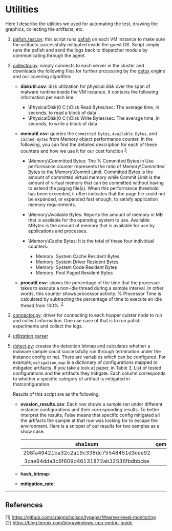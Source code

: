 # Utilities
Here I describe the utilities we used for automating the test, drawing the graphics, collecting the artifacts, etc.

1. [pafish_test.py](./pafish_test.py): this script runs [pafish](https://github.com/a0rtega/pafish) on each VM instance to make sure the artifacts successfully mitigated inside the guest OS. Script simply runs the pafish and send the logs back to dispatcher module by communicating through the agent. 

2. [collector.py](./collector.py): simply connects to each server in the cluster and downloads the following files for further processing by the [detox](../detox/README.md) engine and our covering algorithm:  
    * **diskutil.csv**: disk utilization for physical disk over the span of malware runtime inside the VM instance. It contains the following information per each line:  

        * \PhysicalDisk(0 C:)\Disk Read Bytes/sec: The average time, in seconds, to read a block of data  
        * \PhysicalDisk(0 C:)\Disk Write Bytes/sec: The average time, in seconds, to write a block of data

    * **memutil.csv**: queries the `Committed Bytes`, `Available Bytes`, and `Cached Bytes` from Memory object performance counter. In the following, you can find the detailed description for each of these counters and how we use it for our cost function <sup>[1](#typeperf)</sup>:
        
        * \Memory\Committed Bytes: The % Committed Bytes in Use performance counter represents the ratio of Memory\\Committed Bytes to the Memory\\Commit Limit. Committed Bytes is the amount of committed virtual memory while Commit Limit is the amount of virtual memory that can be committed without having to extend the paging file(s). When this performance threshold has been exceeded, it often indicates that the page file could not be expanded, or expanded fast enough, to satisfy application memory requirements.  

        * \Memory\Available Bytes: Reports the amount of memory in MB that is available for the operating system to use. Available MBytes is the amount of memory that is available for use by applications and processes.

        * \Memory\Cache Bytes: It is the total of these four individual counters: 
            * Memory: System Cache Resident Bytes  
            * Memory: System Driver Resident Bytes  
            * Memory: System Code Resident Bytes  
            * Memory: Pool Paged Resident Bytes  
        
    * **procutil.csv**: shows the percentage of the time that the processor takes to execute a non-idle thread during a sample interval. In other words, this counter shows processor activity. % Processor Time is calculated by subtracting the percentage of time to execute an idle thread from 100%. <sup>[2](#proctime)</sup>

3. [connector.py](./connector.py): driver for connecting to each hopper culster node to run and collect information. One use case of that is to run pafish experiments and collect the logs. 

4. [utilization parser](./utilization_parser)

5. [detect.py](./detect.py): creates the detection bitmap and calculates whether a malware sample could successfully run through termination under the instance config or not. There are variables which can be configured. For example, `mitigation_map` is a dictionary of configurations mapped to mitigated artifacts. If you take  a look at paper, in Table 3, List of tested configurations and the artifacts they mitigate. Each column corresponds to whether a specific category of artifact is mitigated in thatconfiguration.
    
    Results of this script are as the following: 

    * **evasion_results.csv**: Each row shows a sample ran under different instance configurations and their corresponding results. To better interpret the results, False means that specific config mitigated all the artifacts the sample at that row was looking for to escape the environment. Here is a snippet of our results for two samples as a show case. 
        
        | sha1sum | qemu_patched_conf1 | qemu_patched_conf2 | vmware_conf3 | vmware_conf2 | vmware_conf2_vmtools | qemu_legacy_conf1 | qemu_legacy_conf2 | vbox_conf1 | vbox_conf2 | vbox_conf1_guestadditions | vbox_conf2_guestadditions | qemu_legacy_conf1 | qemu_legacy_conf2 |
        |:---------:|:-------------:|:------:|:------:|:------:|:------:|:------:|:------:|:------:|:------:|:------:|:------:|:------:|:------:|
        | 208fa49421ba32c2a19c338dc75548451d3cee92 | True | True | True | False | False | False | False | True | False | False | False | True | True |  
        | 3cae64dda3c6f609d46131872ab32536fbdbbcbe | False | False | False | False | False | False | False | True | False | False | False | False | False |


    * **hash_bitmap**: 
    * **mitigation_rate**: 


---
## References
<a name="typeperf">[1] </a> https://github.com/craignicholson/typeperf#server-level-monitoring  
<a name="proctime">[2] </a> https://blog.heroix.com/blog/windows-cpu-metric-guide